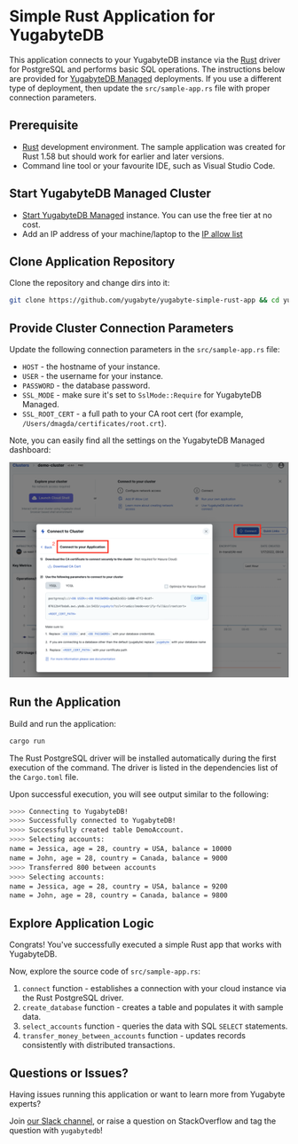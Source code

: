 # Simple Rust Application for YugabyteDB

This application connects to your YugabyteDB instance via the 
[Rust](https://github.com/sfackler/rust-postgres) driver for PostgreSQL and performs basic SQL operations. The instructions below are provided for [YugabyteDB Managed](https://cloud.yugabyte.com/) deployments. 
If you use a different type of deployment, then update the `src/sample-app.rs` file with proper connection parameters.

## Prerequisite

* [Rust](https://www.rust-lang.org/tools/install) development environment. The sample application was created for Rust 1.58 but should work for earlier and later versions.
* Command line tool or your favourite IDE, such as Visual Studio Code.

## Start YugabyteDB Managed Cluster

* [Start YugabyteDB Managed](https://docs.yugabyte.com/latest/yugabyte-cloud/cloud-quickstart/qs-add/) instance. You can use
the free tier at no cost.
* Add an IP address of your machine/laptop to the [IP allow list](https://docs.yugabyte.com/latest/yugabyte-cloud/cloud-secure-clusters/add-connections/#manage-ip-allow-lists)

## Clone Application Repository

Clone the repository and change dirs into it:

```bash
git clone https://github.com/yugabyte/yugabyte-simple-rust-app && cd yugabyte-simple-rust-app
```

## Provide Cluster Connection Parameters

Update the following connection parameters in the `src/sample-app.rs` file:
* `HOST` - the hostname of your instance.
* `USER` - the username for your instance.
* `PASSWORD` - the database password.
* `SSL_MODE`  - make sure it's set to `SslMode::Require` for YugabyteDB Managed.
* `SSL_ROOT_CERT` - a full path to your CA root cert (for example, `/Users/dmagda/certificates/root.crt`). 

Note, you can easily find all the settings on the YugabyteDB Managed dashboard:

![image](resources/cloud_app_settings.png)

## Run the Application
 
Build and run the application:
```bash
cargo run
```

The Rust PostgreSQL driver will be installed automatically during the first execution of the command. The driver is listed in the dependencies list of the `Cargo.toml` file.

Upon successful execution, you will see output similar to the following:

```bash
>>>> Connecting to YugabyteDB!
>>>> Successfully connected to YugabyteDB!
>>>> Successfully created table DemoAccount.
>>>> Selecting accounts:
name = Jessica, age = 28, country = USA, balance = 10000
name = John, age = 28, country = Canada, balance = 9000
>>>> Transferred 800 between accounts
>>>> Selecting accounts:
name = Jessica, age = 28, country = USA, balance = 9200
name = John, age = 28, country = Canada, balance = 9800
```

## Explore Application Logic

Congrats! You've successfully executed a simple Rust app that works with YugabyteDB.

Now, explore the source code of `src/sample-app.rs`:
1. `connect` function - establishes a connection with your cloud instance via the Rust PostgreSQL driver.
2. `create_database` function - creates a table and populates it with sample data.
3. `select_accounts` function - queries the data with SQL `SELECT` statements.
4. `transfer_money_between_accounts` function - updates records consistently with distributed transactions.

## Questions or Issues?

Having issues running this application or want to learn more from Yugabyte experts?

Join [our Slack channel](https://communityinviter.com/apps/yugabyte-db/register),
or raise a question on StackOverflow and tag the question with `yugabytedb`!
